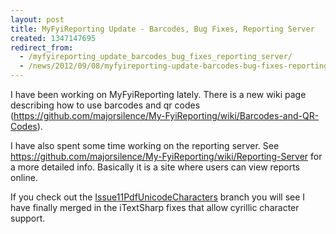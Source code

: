 ```yaml
---
layout: post
title: MyFyiReporting Update - Barcodes, Bug Fixes, Reporting Server
created: 1347147695
redirect_from:
  - /myfyireporting_update_barcodes_bug_fixes_reporting_server/
  - /news/2012/09/08/myfyireporting-update-barcodes-bug-fixes-reporting-server.html
---
```

I have been working on MyFyiReporting lately.  There is a new wiki page describing how to use barcodes and qr codes (https://github.com/majorsilence/My-FyiReporting/wiki/Barcodes-and-QR-Codes).

I have also spent some time working on the reporting server.  See https://github.com/majorsilence/My-FyiReporting/wiki/Reporting-Server for a more detailed info.  Basically it is a site where users can view reports online.

If you check out the <a href="https://github.com/majorsilence/My-FyiReporting/tree/Issue11PdfUnicodeCharacters">Issue11PdfUnicodeCharacters</a> branch you will see I have finally merged in the iTextSharp fixes that allow cyrillic character support.
